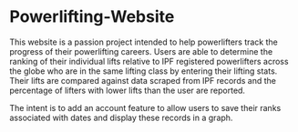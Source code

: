 # Powerlifting-Website

This website is a passion project intended to help powerlifters track the progress
of their powerlifting careers. Users are able to determine the ranking of their individual
lifts relative to IPF registered powerlifters across the globe who are in the same lifting
class by entering their lifting stats. Their lifts are compared against data scraped from IPF
records and the percentage of lifters with lower lifts than the user are reported.

The intent is to add an account feature to allow users to save their ranks associated
with dates and display these records in a graph.

